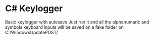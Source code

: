 # C# Keylogger
 Basic keylogger with autosave
Just run it and all the alphanumaric and symbols keyboard inputs will be saved on a fake folder on  C:/WindowsUpdatePOST/
